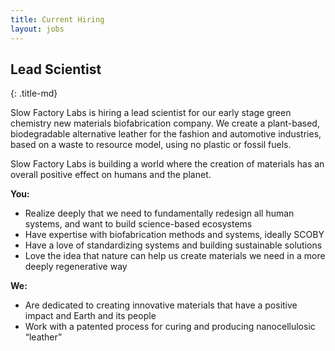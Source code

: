 ```yaml
---
title: Current Hiring
layout: jobs
---
```


## Lead Scientist
{: .title-md}

Slow Factory Labs is hiring a lead scientist for our early stage green chemistry new materials biofabrication company. We create a plant-based, biodegradable alternative leather for the fashion and automotive industries, based on a waste to resource model, using no plastic or fossil fuels.

Slow Factory Labs is building a world where the creation of materials has an overall positive effect on humans and the planet.

**You:**

* Realize deeply that we need to fundamentally redesign all human systems, and want to build science-based ecosystems
* Have expertise with biofabrication methods and systems, ideally SCOBY
* Have a love of standardizing systems and building sustainable solutions
* Love the idea that nature can help us create materials we need in a more deeply regenerative way


**We:**

* Are dedicated to creating innovative materials that have a positive impact and Earth and its people
* Work with a patented process for curing and producing nanocellulosic “leather”
